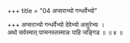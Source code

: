 +++
title = "04 अप्सराभ्यो गन्धर्वेभ्यो"

+++
अप्सराभ्यो गन्धर्वेभ्यो देवेभ्यो असुरेभ्यः ।  
अथो सर्वस्मात् पाप्मनस्तस्मान्नः पाहि जङ्गिड ॥ ॥ ४ ॥